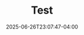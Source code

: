 ---
weight: 999
title: "Test"
description: ""
icon: "article"
date: "2025-06-26T23:07:47-04:00"
lastmod: "2025-06-26T23:07:47-04:00"
draft: true
toc: true
---